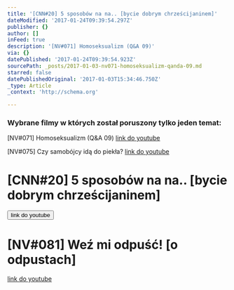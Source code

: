 ```yaml
---
title: '[CNN#20] 5 sposobów na na.. [bycie dobrym chrześcijaninem]'
dateModified: '2017-01-24T09:39:54.297Z'
publisher: {}
author: []
inFeed: true
description: '[NV#071] Homoseksualizm (Q&A 09)'
via: {}
datePublished: '2017-01-24T09:39:54.923Z'
sourcePath: _posts/2017-01-03-nv071-homoseksualizm-qanda-09.md
starred: false
datePublishedOriginal: '2017-01-03T15:34:46.750Z'
_type: Article
_context: 'http://schema.org'

---
```

### Wybrane filmy w których został poruszony tylko jeden temat:

\[NV\#071\] Homoseksualizm (Q&A 09)
[link do youtube][0]

\[NV\#075\] Czy samobójcy idą do piekła?
[link do youtube][1]

# \[CNN\#20\] 5 sposobów na na.. \[bycie dobrym chrześcijaninem\]

<button data-role="cta" style="">link do youtube</button>

# \[NV\#081\] Weź mi odpuść! \[o odpustach\]
[link do youtube][2]

[0]: https://www.youtube.com/watch?v=bEdvItaf3zM&t=2s
[1]: https://www.youtube.com/watch?v=aJWjigiSNbk
[2]: https://www.youtube.com/watch?v=SHmY2OE934Y